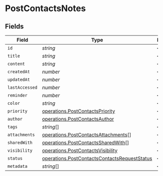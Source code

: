 # PostContactsNotes


## Fields

| Field                                                                                                        | Type                                                                                                         | Required                                                                                                     | Description                                                                                                  |
| ------------------------------------------------------------------------------------------------------------ | ------------------------------------------------------------------------------------------------------------ | ------------------------------------------------------------------------------------------------------------ | ------------------------------------------------------------------------------------------------------------ |
| `id`                                                                                                         | *string*                                                                                                     | :heavy_minus_sign:                                                                                           | N/A                                                                                                          |
| `title`                                                                                                      | *string*                                                                                                     | :heavy_minus_sign:                                                                                           | N/A                                                                                                          |
| `content`                                                                                                    | *string*                                                                                                     | :heavy_minus_sign:                                                                                           | N/A                                                                                                          |
| `createdAt`                                                                                                  | *number*                                                                                                     | :heavy_minus_sign:                                                                                           | N/A                                                                                                          |
| `updatedAt`                                                                                                  | *number*                                                                                                     | :heavy_minus_sign:                                                                                           | N/A                                                                                                          |
| `lastAccessed`                                                                                               | *number*                                                                                                     | :heavy_minus_sign:                                                                                           | N/A                                                                                                          |
| `reminder`                                                                                                   | *number*                                                                                                     | :heavy_minus_sign:                                                                                           | N/A                                                                                                          |
| `color`                                                                                                      | *string*                                                                                                     | :heavy_minus_sign:                                                                                           | N/A                                                                                                          |
| `priority`                                                                                                   | [operations.PostContactsPriority](../../models/operations/postcontactspriority.md)                           | :heavy_minus_sign:                                                                                           | N/A                                                                                                          |
| `author`                                                                                                     | [operations.PostContactsAuthor](../../models/operations/postcontactsauthor.md)                               | :heavy_minus_sign:                                                                                           | N/A                                                                                                          |
| `tags`                                                                                                       | *string*[]                                                                                                   | :heavy_minus_sign:                                                                                           | N/A                                                                                                          |
| `attachments`                                                                                                | [operations.PostContactsAttachments](../../models/operations/postcontactsattachments.md)[]                   | :heavy_minus_sign:                                                                                           | N/A                                                                                                          |
| `sharedWith`                                                                                                 | [operations.PostContactsSharedWith](../../models/operations/postcontactssharedwith.md)[]                     | :heavy_minus_sign:                                                                                           | N/A                                                                                                          |
| `visibility`                                                                                                 | [operations.PostContactsVisibility](../../models/operations/postcontactsvisibility.md)                       | :heavy_minus_sign:                                                                                           | N/A                                                                                                          |
| `status`                                                                                                     | [operations.PostContactsContactsRequestStatus](../../models/operations/postcontactscontactsrequeststatus.md) | :heavy_minus_sign:                                                                                           | N/A                                                                                                          |
| `metadata`                                                                                                   | *string*[]                                                                                                   | :heavy_minus_sign:                                                                                           | N/A                                                                                                          |